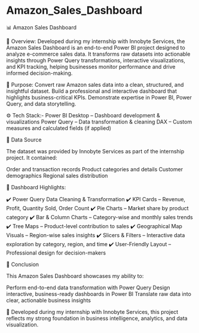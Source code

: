 # Amazon_Sales_Dashboard
📊 Amazon Sales Dashboard

📌 Overview:
Developed during my internship with Innobyte Services, the Amazon Sales Dashboard is an end-to-end Power BI project designed to analyze e-commerce sales data. It transforms raw datasets into actionable insights through Power Query transformations, interactive visualizations, and KPI tracking, helping businesses monitor performance and drive informed decision-making.

🎯 Purpose:
Convert raw Amazon sales data into a clean, structured, and insightful dataset.
Build a professional and interactive dashboard that highlights business-critical KPIs.
Demonstrate expertise in Power BI, Power Query, and data storytelling.

⚙️ Tech Stack:- 
Power BI Desktop – Dashboard development & visualizations
Power Query – Data transformation & cleaning
DAX – Custom measures and calculated fields (if applied)

📂 Data Source

The dataset was provided by Innobyte Services as part of the internship project.
It contained:

Order and transaction records
Product categories and details
Customer demographics
Regional sales distribution

🌟 Dashboard Highlights:

✔️ Power Query Data Cleaning & Transformation
✔️ KPI Cards – Revenue, Profit, Quantity Sold, Order Count
✔️ Pie Charts – Market share by product category
✔️ Bar & Column Charts – Category-wise and monthly sales trends
✔️ Tree Maps – Product-level contribution to sales
✔️ Geographical Map Visuals – Region-wise sales insights
✔️ Slicers & Filters – Interactive data exploration by category, region, and time
✔️ User-Friendly Layout – Professional design for decision-makers

🏁 Conclusion

This Amazon Sales Dashboard showcases my ability to:

Perform end-to-end data transformation with Power Query
Design interactive, business-ready dashboards in Power BI
Translate raw data into clear, actionable business insights

📌 Developed during my internship with Innobyte Services, this project reflects my strong foundation in business intelligence, analytics, and data visualization.
